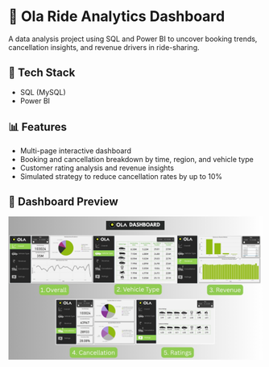 # 🚖 Ola Ride Analytics Dashboard

A data analysis project using SQL and Power BI to uncover booking trends, cancellation insights, and revenue drivers in ride-sharing.

## 🔧 Tech Stack
- SQL (MySQL)
- Power BI

## 📊 Features
- Multi-page interactive dashboard
- Booking and cancellation breakdown by time, region, and vehicle type
- Customer rating analysis and revenue insights
- Simulated strategy to reduce cancellation rates by up to 10%

## 📸 Dashboard Preview
![Ola Dashboard](assets/Ola-Dashboard-Pages)
